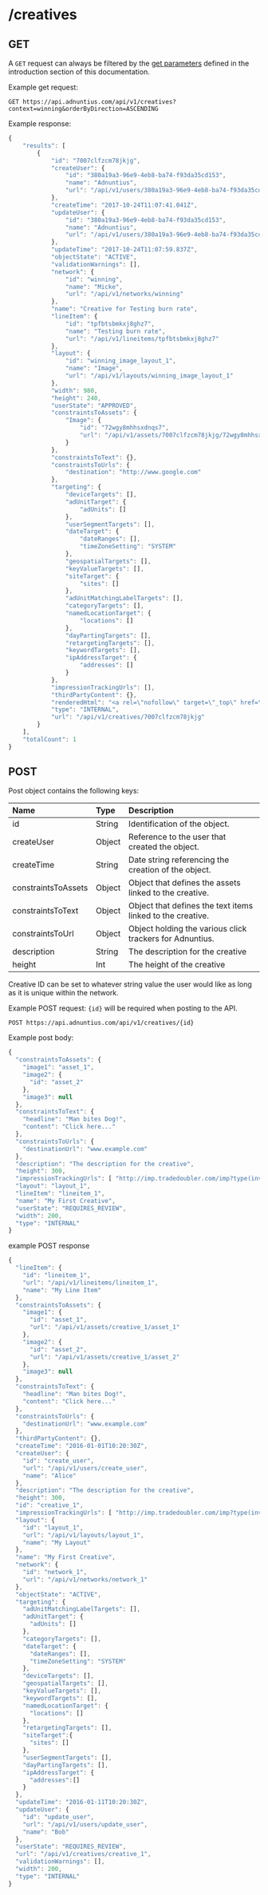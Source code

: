 # /creatives

## GET

A `GET` request can always be filtered by the [get parameters](http://docs.adnuntius.com/api/api-requests) defined in the introduction section of this documentation.

Example get request:

```http
GET https://api.adnuntius.com/api/v1/creatives?context=winning&orderByDirection=ASCENDING
```

Example response:

```javascript
{
    "results": [
        {
            "id": "7007clfzcm78jkjg",
            "createUser": {
                "id": "380a19a3-96e9-4eb8-ba74-f93da35cd153",
                "name": "Adnuntius",
                "url": "/api/v1/users/380a19a3-96e9-4eb8-ba74-f93da35cd153"
            },
            "createTime": "2017-10-24T11:07:41.041Z",
            "updateUser": {
                "id": "380a19a3-96e9-4eb8-ba74-f93da35cd153",
                "name": "Adnuntius",
                "url": "/api/v1/users/380a19a3-96e9-4eb8-ba74-f93da35cd153"
            },
            "updateTime": "2017-10-24T11:07:59.837Z",
            "objectState": "ACTIVE",
            "validationWarnings": [],
            "network": {
                "id": "winning",
                "name": "Micke",
                "url": "/api/v1/networks/winning"
            },
            "name": "Creative for Testing burn rate",
            "lineItem": {
                "id": "tpfbtsbmkxj8ghz7",
                "name": "Testing burn rate",
                "url": "/api/v1/lineitems/tpfbtsbmkxj8ghz7"
            },
            "layout": {
                "id": "winning_image_layout_1",
                "name": "Image",
                "url": "/api/v1/layouts/winning_image_layout_1"
            },
            "width": 980,
            "height": 240,
            "userState": "APPROVED",
            "constraintsToAssets": {
                "Image": {
                    "id": "72wgy8mhhsxdnqs7",
                    "url": "/api/v1/assets/7007clfzcm78jkjg/72wgy8mhhsxdnqs7"
                }
            },
            "constraintsToText": {},
            "constraintsToUrls": {
                "destination": "http://www.google.com"
            },
            "targeting": {
                "deviceTargets": [],
                "adUnitTarget": {
                    "adUnits": []
                },
                "userSegmentTargets": [],
                "dateTarget": {
                    "dateRanges": [],
                    "timeZoneSetting": "SYSTEM"
                },
                "geospatialTargets": [],
                "keyValueTargets": [],
                "siteTarget": {
                    "sites": []
                },
                "adUnitMatchingLabelTargets": [],
                "categoryTargets": [],
                "namedLocationTarget": {
                    "locations": []
                },
                "dayPartingTargets": [],
                "retargetingTargets": [],
                "keywordTargets": [],
                "ipAddressTarget": {
                    "addresses": []
                }
            },
            "impressionTrackingUrls": [],
            "thirdPartyContent": {},
            "renderedHtml": "<a rel=\"nofollow\" target=\"_top\" href=\"\"><img src=\"//assets.adnuntius.com/aO59MDnCKaLBQNA0G0DUCc7nj8wJA0e149OPTkQCww8.jpg\" width=\"980\" height=\"240\" alt=\"\"/></a>",
            "type": "INTERNAL",
            "url": "/api/v1/creatives/7007clfzcm78jkjg"
        }
    ],
    "totalCount": 1
}
```

## POST

Post object contains the following keys:

| Name | Type | Description |
| :--- | :--- | :--- |
| id | String | Identification of the object. |
| createUser | Object | Reference to the user that created the object. |
| createTime | String | Date string referencing the creation of the object. |
| constraintsToAssets | Object | Object that defines the assets linked to the creative. |
| constraintsToText | Object | Object that defines the text items linked to the creative. |
| constraintsToUrl | Object | Object holding the various click trackers for Adnuntius. |
| description | String | The description for the creative |
| height | Int | The height of the creative |

Creative ID can be set to whatever string value the user would like as long as it is unique within the network.

Example POST request: `{id}` will be required when posting to the API.

```http
POST https://api.adnuntius.com/api/v1/creatives/{id}
```

Example post body:

```javascript
{
  "constraintsToAssets": {
    "image1": "asset_1",
    "image2": {
      "id": "asset_2"
    },
    "image3": null
  },
  "constraintsToText": {
    "headline": "Man bites Dog!",
    "content": "Click here..."
  },
  "constraintsToUrls": {
    "destinationUrl": "www.example.com"
  },
  "description": "The description for the creative",
  "height": 300,
  "impressionTrackingUrls": [ "http://imp.tradedoubler.com/imp?type(inv)g(20367306)a(2095715)" ],
  "layout": "layout_1",
  "lineItem": "lineitem_1",
  "name": "My First Creative",
  "userState": "REQUIRES_REVIEW",
  "width": 200,
  "type": "INTERNAL"
}
```

example POST response

```javascript
{
  "lineItem": {
    "id": "lineitem_1",
    "url": "/api/v1/lineitems/lineitem_1",
    "name": "My Line Item"
  },
  "constraintsToAssets": {
    "image1": {
      "id": "asset_1",
      "url": "/api/v1/assets/creative_1/asset_1"
    },
    "image2": {
      "id": "asset_2",
      "url": "/api/v1/assets/creative_1/asset_2"
    },
    "image3": null
  },
  "constraintsToText": {
    "headline": "Man bites Dog!",
    "content": "Click here..."
  },
  "constraintsToUrls": {
    "destinationUrl": "www.example.com"
  },
  "thirdPartyContent": {},
  "createTime": "2016-01-01T10:20:30Z",
  "createUser": {
    "id": "create_user",
    "url": "/api/v1/users/create_user",
    "name": "Alice"
  },
  "description": "The description for the creative",
  "height": 300,
  "id": "creative_1",
  "impressionTrackingUrls": [ "http://imp.tradedoubler.com/imp?type(inv)g(20367306)a(2095715)" ],
  "layout": {
    "id": "layout_1",
    "url": "/api/v1/layouts/layout_1",
    "name": "My Layout"
  },
  "name": "My First Creative",
  "network": {
    "id": "network_1",
    "url": "/api/v1/networks/network_1"
  },
  "objectState": "ACTIVE",
  "targeting": {
    "adUnitMatchingLabelTargets": [],
    "adUnitTarget": {
      "adUnits": []
    },
    "categoryTargets": [],
    "dateTarget": {
      "dateRanges": [],
      "timeZoneSetting": "SYSTEM"
    },
    "deviceTargets": [],
    "geospatialTargets": [],
    "keyValueTargets": [],
    "keywordTargets": [],
    "namedLocationTarget": {
      "locations": []
    },
    "retargetingTargets": [],
    "siteTarget":{
      "sites": []
    },
    "userSegmentTargets": [],
    "dayPartingTargets": [],
    "ipAddressTarget": {
      "addresses":[]
    }
  },
  "updateTime": "2016-01-11T10:20:30Z",
  "updateUser": {
    "id": "update_user",
    "url": "/api/v1/users/update_user",
    "name": "Bob"
  },
  "userState": "REQUIRES_REVIEW",
  "url": "/api/v1/creatives/creative_1",
  "validationWarnings": [],
  "width": 200,
  "type": "INTERNAL"
}
```

